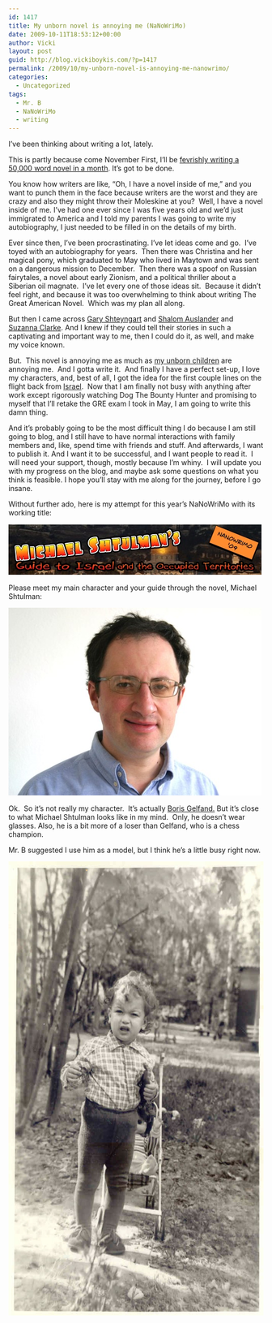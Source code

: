 ```yaml
---
id: 1417
title: My unborn novel is annoying me (NaNoWriMo)
date: 2009-10-11T18:53:12+00:00
author: Vicki
layout: post
guid: http://blog.vickiboykis.com/?p=1417
permalink: /2009/10/my-unborn-novel-is-annoying-me-nanowrimo/
categories:
  - Uncategorized
tags:
  - Mr. B
  - NaNoWriMo
  - writing
---
```

I&#8217;ve been thinking about writing a lot, lately.

This is partly because come November First, I&#8217;ll be [fevrishly writing a 50,000 word novel in a month](http://www.nanowrimo.org/eng/user/510214). It&#8217;s got to be done.

You know how writers are like, &#8220;Oh, I have a novel inside of me,&#8221; and you want to punch them in the face because writers are the worst and they are crazy and also they might throw their Moleskine at you?  Well, I have a novel inside of me. I&#8217;ve had one ever since I was five years old and we&#8217;d just immigrated to America and I told my parents I was going to write my autobiography, I just needed to be filled in on the details of my birth.

Ever since then, I&#8217;ve been procrastinating. I&#8217;ve let ideas come and go.  I&#8217;ve toyed with an autobiography for years.  Then there was Christina and her magical pony, which graduated to May who lived in Maytown and was sent on a dangerous mission to December.  Then there was a spoof on Russian fairytales, a novel about early Zionism, and a political thriller about a Siberian oil magnate.  I&#8217;ve let every one of those ideas sit.  Because it didn&#8217;t feel right, and because it was too overwhelming to think about writing The Great American Novel.  Which was my plan all along.

But then I came across [Gary Shteyngart](http://en.wikipedia.org/wiki/Gary_Shteyngart) and [Shalom Auslander](http://en.wikipedia.org/wiki/Shalom_Auslander) and [Suzanna Clarke](http://en.wikipedia.org/wiki/Jonathan_Strange_&_Mr_Norrell). And I knew if they could tell their stories in such a captivating and important way to me, then I could do it, as well, and make my voice known.

But.  This novel is annoying me as much as [my unborn children](../2009/09/30/my-unborn-children-are-annoying-me/) are annoying me.  And I gotta write it.  And finally I have a perfect set-up, I love my characters, and, best of all, I got the idea for the first couple lines on the flight back from [Israel](../2009/09/16/gods-is-straight-up-messing-with-me/).  Now that I am finally not busy with anything after work except rigorously watching Dog The Bounty Hunter and promising to myself that I&#8217;ll retake the GRE exam I took in May, I am going to write this damn thing.

And it&#8217;s probably going to be the most difficult thing I do because I am still going to blog, and I still have to have normal interactions with family members and, like, spend time with friends and stuff. And afterwards, I want to publish it. And I want it to be successful, and I want people to read it.  I will need your support, though, mostly because I&#8217;m whiny.  I will update you with my progress on the blog, and maybe ask some questions on what you think is feasible. I hope you&#8217;ll stay with me along for the journey, before I go insane.

Without further ado, here is my attempt for this year&#8217;s NaNoWriMo with its working title:

[<img class="aligncenter size-full wp-image-1419" title="Page_1" src="https://raw.githubusercontent.com/veekaybee/wlb/gh-pages/assets/images/2009/10/Page_14.jpg" alt="Page_1" width="500" height="100" />](https://raw.githubusercontent.com/veekaybee/wlb/gh-pages/assets/images/2009/10/Page_14.jpg)

Please meet my main character and your guide through the novel, Michael Shtulman:

[<img class="aligncenter size-full wp-image-1420" title="Gelfand" src="https://raw.githubusercontent.com/veekaybee/wlb/gh-pages/assets/images/2009/10/Gelfand.jpg" alt="Gelfand" width="500" height="370" />](https://raw.githubusercontent.com/veekaybee/wlb/gh-pages/assets/images/2009/10/Gelfand.jpg)

Ok.  So it&#8217;s not really my character.  It&#8217;s actually [Boris Gelfand.](http://en.wikipedia.org/wiki/Boris_Gelfand) But it&#8217;s close to what Michael Shtulman looks like in my mind.  Only, he doesn&#8217;t wear glasses. Also, he is a bit more of a loser than Gelfand, who is a chess champion.

Mr. B suggested I use him as a model, but I think he&#8217;s a little busy right now.

[<img class="aligncenter size-full wp-image-1421" title="01" src="https://raw.githubusercontent.com/veekaybee/wlb/gh-pages/assets/images/2009/10/01.jpg" alt="01" width="574" height="895" />](https://raw.githubusercontent.com/veekaybee/wlb/gh-pages/assets/images/2009/10/01.jpg)